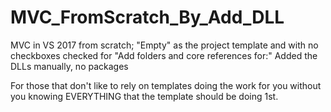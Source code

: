 # MVC_FromScratch_By_Add_DLL
MVC in VS 2017 from scratch; "Empty" as the project template and with no checkboxes checked for "Add folders and core references for:" Added the DLLs manually, no packages

For those that don't like to rely on templates doing the work for you without you knowing EVERYTHING that the template should be doing 1st.
